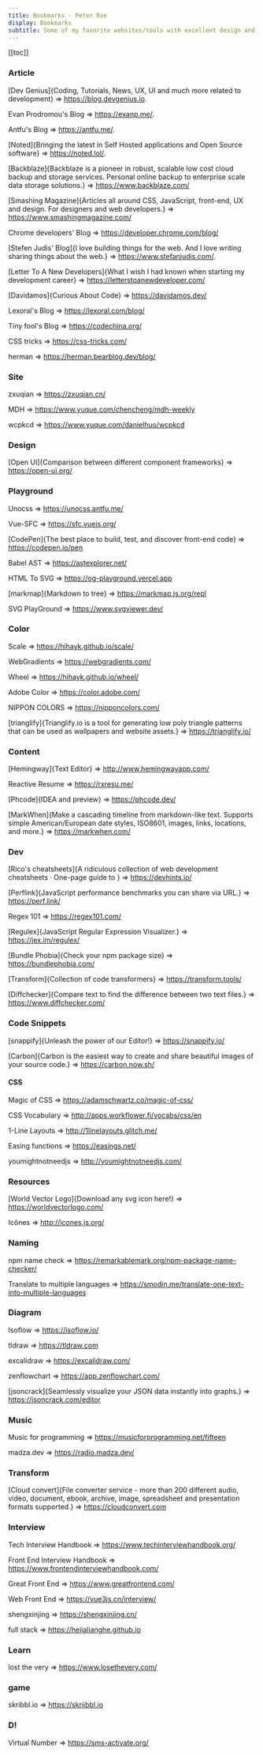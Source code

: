 ```yaml
---
title: Bookmarks - Peter Roe
display: Bookmarks
subtitle: Some of my favorite websites/tools with excellent design and UX that I highly recommend
---
```


[[toc]]

### Article

[Dev Genius]{Coding, Tutorials, News, UX, UI and much more related to development} =>  https://blog.devgenius.io.

Evan Prodromou's Blog => https://evanp.me/. 

Antfu's Blog => https://antfu.me/.

[Noted]{Bringing the latest in Self Hosted applications and Open Source software} => https://noted.lol/.

[Backblaze]{Backblaze is a pioneer in robust, scalable low cost cloud backup and storage services. Personal online backup to enterprise scale data storage solutions.} => https://www.backblaze.com/

[Smashing Magazine]{Articles all around CSS, JavaScript, front-end, UX and design. For designers and web developers.} => https://www.smashingmagazine.com/

Chrome developers' Blog => https://developer.chrome.com/blog/

[Stefen Judis' Blog]{I love building things for the web. And I love writing sharing things about the web.} => https://www.stefanjudis.com/.

[Letter To A New Developers]{What I wish I had known when starting my development career} => https://letterstoanewdeveloper.com/

[Davidamos]{Curious About Code} => https://davidamos.dev/

Lexoral's Blog => https://lexoral.com/blog/

<Chinese/> Tiny fool's Blog => https://codechina.org/ 

CSS tricks => https://css-tricks.com/

herman => https://herman.bearblog.dev/blog/

### Site

<Chinese/> zxuqian => https://zxuqian.cn/

<Chinese/> MDH => https://www.yuque.com/chencheng/mdh-weekly

<Chinese/> wcpkcd => https://www.yuque.com/danielhuo/wcpkcd

### Design

[Open UI]{Comparison between different component frameworks} => https://open-ui.org/

### Playground 

Unocss => https://unocss.antfu.me/

Vue-SFC => https://sfc.vuejs.org/

[CodePen]{The best place to build, test, and discover front-end code} => https://codepen.io/pen

Babel AST => https://astexplorer.net/

HTML To SVG => https://og-playground.vercel.app

[markmap]{Markdown to tree}  => https://markmap.js.org/repl

SVG PlayGround => https://www.svgviewer.dev/

### Color

Scale => https://hihayk.github.io/scale/

WebGradients => https://webgradients.com/

Wheel => https://hihayk.github.io/wheel/

Adobe Color => https://color.adobe.com/

NIPPON COLORS => https://nipponcolors.com/

[trianglify]{Trianglify.io is a tool for generating low poly triangle patterns that can be used as wallpapers and website assets.} => https://trianglify.io/

### Content

[Hemingway]{Text Editor} => http://www.hemingwayapp.com/ 

Reactive Resume => https://rxresu.me/

[Phcode]{IDEA and preview} => https://phcode.dev/

[MarkWhen]{Make a cascading timeline from markdown-like text. Supports simple American/European date styles, ISO8601, images, links, locations, and more.} => https://markwhen.com/

### Dev

[Rico's cheatsheets]{A ridiculous collection of web development cheatsheets · One-page guide to } => https://devhints.io/

[Perflink]{JavaScript performance benchmarks you can share via URL.} => https://perf.link/

Regex 101 => https://regex101.com/

[Regulex]{JavaScript Regular Expression Visualizer.} => https://jex.im/regulex/

[Bundle Phobia]{Check your npm package size} => https://bundlephobia.com/ 

[Transform]{Collection of code transformers} => https://transform.tools/

[Diffchecker]{Compare text to find the difference between two text files.} => https://www.diffchecker.com/

### Code Snippets

[snappify]{Unleash the power of our Editor!} => https://snappify.io/

[Carbon]{Carbon is the easiest way to create and share beautiful images of your source code.} => https://carbon.now.sh/

#### CSS

Magic of CSS => https://adamschwartz.co/magic-of-css/

CSS Vocabulary => http://apps.workflower.fi/vocabs/css/en

1-Line Layouts => http://1linelayouts.glitch.me/

Easing functions => https://easings.net/

youmightnotneedjs => http://youmightnotneedjs.com/

### Resources

[World Vector Logo]{Download any svg icon here!} => https://worldvectorlogo.com/

Icônes => http://icones.js.org/

### Naming

npm name check => https://remarkablemark.org/npm-package-name-checker/

Translate to multiple languages => https://smodin.me/translate-one-text-into-multiple-languages

### Diagram

Isoflow => https://isoflow.io/

tldraw => https://tldraw.com

excalidraw => https://excalidraw.com/

zenflowchart => https://app.zenflowchart.com/

[jsoncrack]{Seamlessly visualize your JSON data instantly into graphs.} => https://jsoncrack.com/editor

### Music

Music for programming => https://musicforprogramming.net/fifteen

madza.dev => https://radio.madza.dev/

### Transform

[Cloud convert]{File converter service - more than 200 different audio, video, document, ebook, archive, image, spreadsheet and presentation formats supported.} => https://cloudconvert.com

### Interview

Tech Interview Handbook =>  https://www.techinterviewhandbook.org/

Front End Interview Handbook => https://www.frontendinterviewhandbook.com/

Great Front End => https://www.greatfrontend.com/

<Chinese/>Web Front End => https://vue3js.cn/interview/

<Chinese/> shengxinjing => https://shengxinjing.cn/

<Chinese/> full stack => https://hejialianghe.github.io

### Learn

lost the very => https://www.losethevery.com/

### game

skribbl.io => https://skriibbl.io

### D!

Virtual Number => https://sms-activate.org/